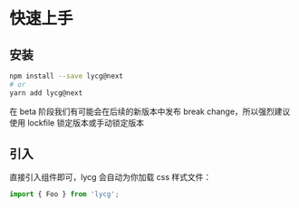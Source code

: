 # 快速上手

## 安装

```bash
npm install --save lycg@next
# or
yarn add lycg@next
```

<Alert> 在 beta 阶段我们有可能会在后续的新版本中发布 break change，所以强烈建议使用 lockfile 锁定版本或手动锁定版本</Alert>

## 引入

直接引入组件即可，lycg 会自动为你加载 css 样式文件：

```js
import { Foo } from 'lycg';
```
